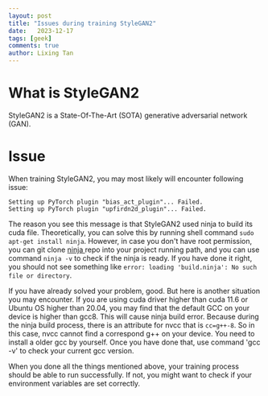 ```yaml
---
layout: post
title: "Issues during training StyleGAN2"
date:   2023-12-17
tags: [geek]
comments: true
author: Lixing Tan
---
```


<!-- more -->
# What is StyleGAN2
StyleGAN2 is a State-Of-The-Art (SOTA) generative adversarial network (GAN). 

# Issue
When training StyleGAN2, you may most likely will encounter following issue:
```shell
Setting up PyTorch plugin "bias_act_plugin"... Failed.
Setting up PyTorch plugin "upfirdn2d_plugin"... Failed.
```

The reason you see this message is that StyleGAN2 used ninja to build its cuda file. Theoretically, you can solve this by running shell command `sudo apt-get install ninja`. However, in case you don't have root permission, you can git clone <a href='https://github.com/ninja-build/ninja'>ninja </a> repo into your project running path, and you can use command `ninja -v` to check if the ninja is ready. If you have done it right, you should not see something like `error: loading 'build.ninja': No such file or directory`.

If you have already solved your problem, good. But here is another situation you may encounter. If you are using cuda driver higher than cuda 11.6 or Ubuntu OS higher than 20.04, you may find that the default GCC on your device is higher than gcc8. This will cause ninja build error. Because during the ninja build process, there is an attribute for nvcc that is `cc=g++-8`. So in this case, nvcc cannot find a correspond g++ on your device. You need to install a older gcc by yourself. Once you have done that, use command 'gcc -v' to check your current gcc version.

When you done all the things mentioned above, your training process should be able to run successfully. If not, you might want to check if your environment variables are set correctly.